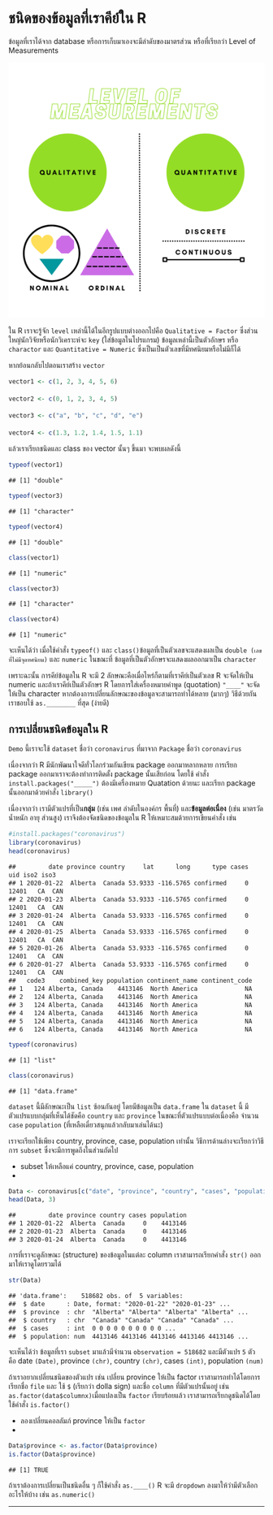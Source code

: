 
# ชนิดของข้อมูลที่เราคีย์ใน R

ข้อมูลที่เราได้จาก database หรือการเก็บมาเองจะมีลำดับของมาตรส่วน หรือที่เรียกว่า Level of Measurements

<img src="https://raw.githubusercontent.com/amaiesc/study_r/master/docs/levels.png" alt="levels">

ใน R เราจะรู้จัก `level` เหล่านี้ได้ในอีกรูปแบบต่างออกไปคือ `Qualitative = Factor` ซึ่งส่วนใหญ่นักวิจัยหรือนักวิเคราะห์จะ `key` (ใส่ข้อมูลในโปรแกรม) ข้อมูลเหล่านี้เป็นตัวอักษร หรือ `charactor` และ `Quantitative = Numeric` ซึ่งเป็นเป็นตัวเลขที่มีทศนิยมหรือไม่มีก็ได้

หากย้อนกลับไปตอนเราสร้าง `vector`

``` r
vector1 <- c(1, 2, 3, 4, 5, 6)

vector2 <- c(0, 1, 2, 3, 4, 5)

vector3 <- c("a", "b", "c", "d", "e")

vector4 <- c(1.3, 1.2, 1.4, 1.5, 1.1)
```

แล้วเราเรียกชนิดและ class ของ vector นั้นๆ ขึ้นมา จะพบผลดังนี้


``` r
typeof(vector1)
```

    ## [1] "double"

``` r
typeof(vector3)
```

    ## [1] "character"

``` r
typeof(vector4)
```

    ## [1] "double"

``` r
class(vector1)
```

    ## [1] "numeric"

``` r
class(vector3)
```

    ## [1] "character"

``` r
class(vector4)
```

    ## [1] "numeric"

จะเห็นได้ว่า เมื่อใช้คำสั่ง `typeof()` และ `class()`ข้อมูลที่เป็นตัวเลขจะแสดงผลเป็น `double (เลขที่ไม่มีจุดทศนิยม)`  และ `numeric` ในขณะที่ ข้อมูลที่เป็นตัวอักษรจะแสดงผลออกมาเป็น
`character`

เพราะฉะนั้น การคีย์ข้อมูลใน R จะมี 2 ลักษณะคือเมื่อไหร่ก็ตามที่เราคีย์เป็นตัวเลข R จะจัดให้เป็น numeric และถ้าเราคีย์เป็นตัวอักษร R โดยการใส่เครื่องหมายคำพูด (quotation)
`"____"` จะจัดให้เป็น character หากต้องการเปลี่ยนลักษณะของข้อมูลจะสามารถทำได้หลาย (มากๆ) วิธีด้วยกัน เราชอบใช้ `as.________` ที่สุด (ง่ายดี)

## การเปลี่ยนชนิดข้อมูลใน R

`Demo` นี้เราจะใช้ `dataset` ชื่อว่า `coronavirus` ที่มาจาก `Package` ชื่อว่า `coronavirus`

เนื่องจากว่า R มีนักพัฒนาใจดีทั่วโลกร่วมกันเขียน package ออกมาหลากหลาย การเรียก package ออกมาเราจะต้องทำการติดตั้ง package นั้นเสียก่อน โดยใช้ คำสั่ง `install.packages("_____")` ต้องมีเครื่องหมาย Quatation ด้วยนะ และเรียก package นั้นออกมาด้วยคำสั่ง `library()`

เนื่องจากว่า เรามีตัวแปรที่เป็น**กลุ่ม** (เช่น เพศ ลำดับในองค์กร พื้นที่) และ**ข้อมูลต่อเนื่อง** (เช่น มาตรวัด น้ำหนัก อายุ ส่วนสูง) เราจึงต้องจัดชนิดของข้อมูลใน R ให้เหมาะสมด้วยการเขียนคำสั่ง เช่น


``` r
#install.packages("coronavirus")
library(coronavirus)
head(coronavirus)
```

    ##         date province country     lat      long      type cases   uid iso2 iso3
    ## 1 2020-01-22  Alberta  Canada 53.9333 -116.5765 confirmed     0 12401   CA  CAN
    ## 2 2020-01-23  Alberta  Canada 53.9333 -116.5765 confirmed     0 12401   CA  CAN
    ## 3 2020-01-24  Alberta  Canada 53.9333 -116.5765 confirmed     0 12401   CA  CAN
    ## 4 2020-01-25  Alberta  Canada 53.9333 -116.5765 confirmed     0 12401   CA  CAN
    ## 5 2020-01-26  Alberta  Canada 53.9333 -116.5765 confirmed     0 12401   CA  CAN
    ## 6 2020-01-27  Alberta  Canada 53.9333 -116.5765 confirmed     0 12401   CA  CAN
    ##   code3    combined_key population continent_name continent_code
    ## 1   124 Alberta, Canada    4413146  North America             NA
    ## 2   124 Alberta, Canada    4413146  North America             NA
    ## 3   124 Alberta, Canada    4413146  North America             NA
    ## 4   124 Alberta, Canada    4413146  North America             NA
    ## 5   124 Alberta, Canada    4413146  North America             NA
    ## 6   124 Alberta, Canada    4413146  North America             NA


``` r
typeof(coronavirus)
```

    ## [1] "list"

``` r
class(coronavirus)
```

    ## [1] "data.frame"

`dataset` นี้มีลักษณะเป็น `list` ซ้อนกันอยู่ โดยมีข้อมูลเป็น `data.frame` ใน `dataset` นี้ มีตัวแปรแบบกลุ่มที่เห็นได้ชัดคือ `country` และ `province` ในขณะที่ตัวแปรแบบต่อเนื่องคือ จำนวน `case` `population` (ที่เหลือเดี๋ยวสนุกแล้วกลับมาเล่นได้นะ)

เราจะเรียกใช้เพียง country, province, case, population เท่านั้น วิธีการด้านล่างจะเรียกว่าวิธีการ `subset` ซึ่งจะมีการพูดถึงในส่วนถัดไป


- subset ให้เหลือแค่ country, province, case, population
- 
``` r
Data <- coronavirus[c("date", "province", "country", "cases", "population")]
head(Data, 3)
```

    ##         date province country cases population
    ## 1 2020-01-22  Alberta  Canada     0    4413146
    ## 2 2020-01-23  Alberta  Canada     0    4413146
    ## 3 2020-01-24  Alberta  Canada     0    4413146

การที่เราจะดูลักษณะ (structure) ของข้อมูลในแต่ละ column เราสามารถเรียกคำสั่ง `str()` ออกมาให้เราดูโดยรวมได้

``` r
str(Data)
```

    ## 'data.frame':    518682 obs. of  5 variables:
    ##  $ date      : Date, format: "2020-01-22" "2020-01-23" ...
    ##  $ province  : chr  "Alberta" "Alberta" "Alberta" "Alberta" ...
    ##  $ country   : chr  "Canada" "Canada" "Canada" "Canada" ...
    ##  $ cases     : int  0 0 0 0 0 0 0 0 0 0 ...
    ##  $ population: num  4413146 4413146 4413146 4413146 4413146 ...

จะเห็นได้ว่า ข้อมูลที่เรา `subset` มาแล้วมีจำนวน `observation = 518682` และมีตัวแปร `5` ตัว คือ date `(Date)`, province `(chr)`, country `(chr)`, cases `(int)`, population `(num)`

ถ้าเราอยากเปลี่ยนชนิดของตัวแปร เช่น เปลี่ยน province ให้เป็น factor เราสามารถทำได้โดยการ เรียกชื่อ `file` และ ใช้ `$` (เรียกว่า dolla sign) และชื่อ `column` ที่มีตัวแปรนั้นอยู่ เช่น `as.factor(data$columnx)`เมื่อแปลงเป็น `factor` เรียบร้อยแล้ว เราสามารถเรียกดูชนิดได้โดยใช้คำสั่ง `is.factor()`

- ลองเปลี่ยนคอลลัมภ์ province ให้เป็น `factor`
- 
``` r
Data$province <- as.factor(Data$province)
is.factor(Data$province)
```

    ## [1] TRUE

ถ้าเราต้องการเปลี่ยนเป็นชนิดอื่น ๆ ก็ใช้คำสั่ง `as.____()` R จะมี `dropdown` ลงมาให้ว่ามีตัวเลือกอะไรให้บ้าง เช่น `as.numeric()`

_____________________________

